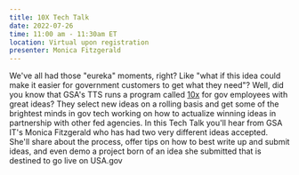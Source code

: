 ```yaml
---
title: 10X Tech Talk
date: 2022-07-26
time: 11:00 am - 11:30am ET
location: Virtual upon registration
presenter: Monica Fitzgerald
---
```

<!--StartFragment-->

We've all had those "eureka" moments, right? Like "what if this idea could make it easier for government customers to get what they need"? Well, did you know that GSA's TTS runs a program called [10x](https://10x.gsa.gov/) for gov employees with great ideas? They select new ideas on a rolling basis and get some of the brightest minds in gov tech working on how to actualize winning ideas in partnership with other fed agencies. In this Tech Talk you'll hear from GSA IT's Monica Fitzgerald who has had two very different ideas accepted. She'll share about the process, offer tips on how to best write up and submit ideas, and even demo a project born of an idea she submitted that is destined to go live on USA.gov



<!--EndFragment-->